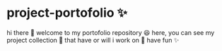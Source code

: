 # project-portofolio ✨

hi there 🙌
welcome to my portofolio repository 😆
here, you can see my project collection 👀
that have or will i work on 📖
have fun ✨

